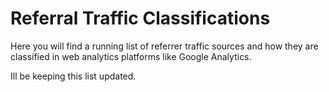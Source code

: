 # Referral Traffic Classifications

Here you will find a running list of referrer traffic sources and how they are classified in web analytics platforms like Google Analytics.

Ill be keeping this list updated.
